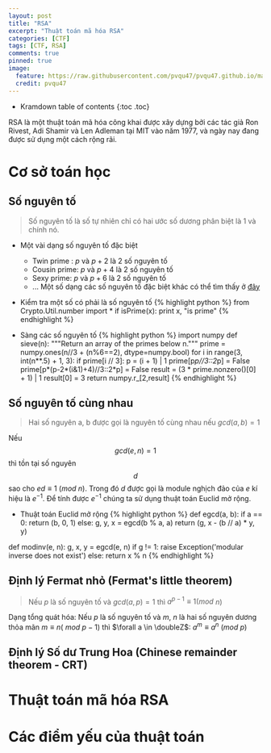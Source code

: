 ```yaml
---
layout: post
title: "RSA"
excerpt: "Thuật toán mã hóa RSA"
categories: [CTF]
tags: [CTF, RSA]
comments: true
pinned: true
image:
  feature: https://raw.githubusercontent.com/pvqu47/pvqu47.github.io/master/img/rsa-ctf.png
  credit: pvqu47
---
```

* Kramdown table of contents
{:toc .toc}

RSA là một thuật toán mã hóa công khai được xây dựng bởi các tác giả Ron Rivest, Adi Shamir và Len Adleman tại MIT vào năm 1977, và ngày nay đang được sử dụng một cách rộng rãi. 
# Cơ sở toán học 
## Số nguyên tố

> Số nguyên tố là số tự nhiên chỉ có hai ước số dương phân biệt là 1 và chính nó.

* Một vài dạng số nguyên tố đặc biệt
	- Twin prime : $p$ và $p+2$ là 2 số nguyên tố
	- Cousin prime: $p$ và $p+4$ là 2 số nguyên tố
	- Sexy prime: $p$ và $p+6$ là 2 số nguyên tố
	- ... Một số dạng các số nguyên tố đặc biệt khác có thể tìm thấy ở [đây](https://prime-numbers.info/article/)

* Kiểm tra một số có phải là số nguyên tố
{% highlight python %}
from Crypto.Util.number import *
if isPrime(x):
	print x, "is prime"
{% endhighlight %}

* Sàng các số nguyên tố 
{% highlight python %}
import numpy
def sieve(n):
    """Return an array of the primes below n."""
    prime = numpy.ones(n//3 + (n%6==2), dtype=numpy.bool)
    for i in range(3, int(n**.5) + 1, 3):
        if prime[i // 3]:
            p = (i + 1) | 1
            prime[p*p//3::2*p] = False
            prime[p*(p-2*(i&1)+4)//3::2*p] = False
    result = (3 * prime.nonzero()[0] + 1) | 1
    result[0] = 3
    return numpy.r_[2,result]
{% endhighlight %}

## Số nguyên tố cùng nhau 
> Hai số nguyên a, b được gọi là nguyên tố cùng nhau nếu $gcd(a, b) = 1$

Nếu $$gcd(e, n) = 1$$ thì tồn tại số nguyên $$d$$ sao cho $ed \equiv 1$ $(mod$ $n)$. Trong đó $d$ được gọi là module nghịch đảo của $e$ kí hiệu là $e^{-1}$. Để tính được $e^{-1}$ chúng ta sử dụng thuật toán Euclid mở rộng. 
* Thuật toán Euclid mở rộng
{% highlight python %}
def egcd(a, b):
    if a == 0:
        return (b, 0, 1)
    else:
        g, y, x = egcd(b % a, a)
        return (g, x - (b // a) * y, y)

def modinv(e, n):
    g, x, y = egcd(e, n)
    if g != 1:
        raise Exception('modular inverse does not exist')
    else:
        return x % n
{% endhighlight %}

## Định lý Fermat nhỏ (Fermat's little theorem)
> Nếu $p$ là số nguyên tố và $gcd(a, p) = 1$ thì $a^{p-1} \equiv 1 (mod$ $n)$

Dạng tổng quát hóa: Nếu $p$ là số nguyên tố và $m$, $n$ là hai số nguyên dương thỏa mãn $m \equiv n($ $mod$ $p - 1)$ thì $\forall a \in \doubleZ$: $a^{m} \equiv a^{n}$ $(mod$ $p)$

## Định lý Số dư Trung Hoa (Chinese remainder theorem - CRT)

# Thuật toán mã hóa RSA
# Các điểm yếu của thuật toán
